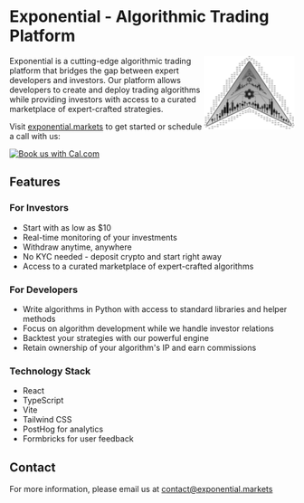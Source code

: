 # Exponential - Algorithmic Trading Platform

<img src="./public/logo.svg" alt="Exponential Logo" width="160" align="right" />

Exponential is a cutting-edge algorithmic trading platform that bridges the gap between expert developers and investors. Our platform allows developers to create and deploy trading algorithms while providing investors with access to a curated marketplace of expert-crafted strategies.

Visit [exponential.markets](https://exponential.markets) to get started or schedule a call with us:

<a href="https://cal.com/shubhamintech/exponential-exploration"><img alt="Book us with Cal.com" src="https://cal.com/book-with-cal-dark.svg" /></a>


## Features

### For Investors
- Start with as low as $10
- Real-time monitoring of your investments
- Withdraw anytime, anywhere
- No KYC needed - deposit crypto and start right away
- Access to a curated marketplace of expert-crafted algorithms

### For Developers
- Write algorithms in Python with access to standard libraries and helper methods
- Focus on algorithm development while we handle investor relations
- Backtest your strategies with our powerful engine
- Retain ownership of your algorithm's IP and earn commissions

### Technology Stack
- React
- TypeScript
- Vite
- Tailwind CSS
- PostHog for analytics
- Formbricks for user feedback

## Contact

For more information, please email us at [contact@exponential.markets](mailto:contact@exponential.markets)
